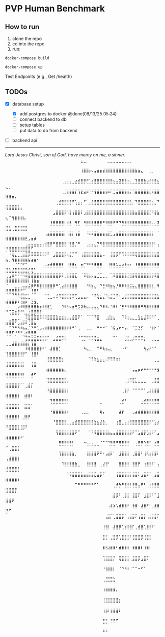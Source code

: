 # PVP Human Benchmark

## How to run
1. clone the repo
2. cd into the repo
3. run:

```sh
docker-compose build

docker-compose up
```

Test Endpoints (e.g., Get /health)

## TODOs
- [x] database setup
    - [x] add postgres to docker @done(08/13/25 05:24)
    - [ ] connect backend to db
    - [ ] setup tables
    - [ ] put data to db from backend
- [ ] backend api




----------
*Lord Jesus Christ, son of God, have mercy on me, a sinner.*
⠀⠀⠀⠀⠀⠀⠀⠀⠀⠀⠀⠀⠀⠀⠀⠀⠀⠀⠀⠀⠀⠀⠀⠀⣤⣀⠀⠀⠀⠀⠀⠀⢀⣀⣀⣀⣀⣀⣀⣀⠀⠀⠀⠀⠀⠀⠀⠀⠀⠀⠀⠀⠀⠀⠀⠀⠀⠀⠀⠀⠀
⠀⠀⠀⠀⠀⠀⠀⠀⠀⠀⠀⠀⠀⠀⠀⠀⠀⠀⠀⠀⠀⠀⠀⠀⢸⣿⣷⠦⣤⣶⣶⣾⣿⣿⣿⣿⣿⣿⣿⣿⣿⣷⣶⣄⠀⠀⣀⠀⠀⠀⠀⠀⠀⠀⠀⠀⠀⠀⠀⠀⠀
⠀⠀⠀⠀⠀⠀⠀⠀⠀⠀⠀⠀⠀⠀⠀⠀⠀⠀⢀⣤⣤⣀⣴⣾⣿⡿⣋⣴⣿⣿⣿⣿⣿⣿⣦⣤⣽⣿⣷⣦⣀⣹⣿⣿⣷⣴⣿⣿⣦⣄⡀⠀⠀⠀⠀⠀⠀⠀⠀⠀⠀
⠀⠀⠀⠀⠀⠀⠀⠀⠀⠀⠀⠀⠀⠀⠀⠀⠀⠀⢀⣹⣿⣿⡏⢹⣟⣼⠏⠛⢻⣿⣿⣿⡿⠏⣉⣭⣿⣿⣿⣯⠉⣿⣿⣿⣿⣿⡹⣿⣿⣿⣿⣶⡄⠀⠀⠀⠀⠀⠀⠀⠀
⠀⠀⠀⠀⠀⠀⠀⠀⠀⠀⠀⠀⠀⠀⠀⠀⢀⣾⣿⣿⣿⠟⢡⣤⡄⠋⢀⣼⣿⣿⣿⣿⣿⣿⣿⣿⣿⣿⣿⣿⡄⠹⣿⣿⣿⣿⣷⣄⠙⢿⣿⣿⣿⣧⡄⠀⠀⠀⠀⠀⠀
⠀⠀⠀⠀⠀⠀⠀⠀⠀⠀⠀⠀⠀⠀⠀⣠⣿⣿⣿⠏⣿⢰⣿⣿⠇⣰⣿⣿⣿⣿⣿⣿⣿⣿⣿⣿⣿⣿⣿⣿⣿⣶⣿⣿⣿⣿⡙⢿⣷⣆⠉⢻⣿⣿⣿⡄⠀⠀⠀⠀⠀
⠀⠀⠀⠀⠀⠀⠀⠀⠀⠀⠀⠀⠀⠀⣸⣿⣿⣿⣿⢰⣿⠀⢻⣏⠀⢻⣿⣿⣿⣿⡿⠛⢿⣿⠟⠛⠙⣻⣿⣿⣿⣿⣿⣿⣿⣿⣧⣄⣽⣿⣧⢀⣿⣿⣿⣿⠀⠀⠀⠀⠀
⠀⠀⠀⠀⠀⠀⠀⠀⠀⠀⠀⠀⠀⣴⣿⣿⣿⣿⣿⠀⣿⡇⢰⣿⠀⠀⠻⠿⣿⣷⣶⣶⣾⣋⣠⣶⣿⣿⣿⣿⣿⣿⣿⣿⣿⣿⣿⠀⠈⣿⣿⣿⣿⣿⣿⣟⣠⣶⡾⠀⠀
⠀⠀⠀⠀⠀⠀⢀⣤⣤⣤⣤⣤⣴⣿⡿⠛⣿⣿⣿⡇⢻⣿⡈⠛⠀⠀⣠⣤⣄⡙⠻⣿⣿⣿⣿⣿⣿⣿⣿⣿⣿⣿⣿⣿⣿⣿⣿⠇⢠⡛⢿⣿⣿⣿⣿⣿⣿⠋⠀⠀⠀
⠀⠐⢶⣄⣀⣰⣾⡿⠿⠿⠿⠿⠿⠛⠀⣠⣿⣿⣿⠷⣮⡉⠉⠀⢰⣿⣿⣿⣿⣿⣦⠤⠀⢸⣿⡿⠋⠹⠿⠿⠿⢿⣿⣿⣿⣿⣿⣷⣿⣧⡀⢻⣿⣿⣿⣿⣧⣴⣶⠂⠀
⠀⠀⠀⠈⠉⠙⠉⠀⠀⠀⠀⠀⣠⣴⣾⣿⣿⣿⡇⠀⣿⣿⣆⠀⣶⡉⠛⠛⠿⣿⣿⠀⠀⣿⣿⣥⣤⣴⣷⡶⠀⠸⣿⣿⣿⣿⣿⣿⣿⣿⣧⣼⣿⣿⣿⣿⡞⢿⠃⠀⠀
⢀⣠⠶⠒⠚⠛⠾⣿⣿⣿⣿⣿⣿⣿⣿⣿⣿⡿⠇⣸⣿⣿⣏⠀⠈⠿⣷⡦⣤⣈⣉⣀⡀⠉⠿⣿⣿⣿⣯⣛⣿⢿⣿⣿⣿⣿⣿⠿⣿⣿⣿⣿⣿⣿⣿⣿⡇⢸⣷⣶⠀
⠈⠀⠀⣀⣀⣠⣤⣬⡿⠟⠿⣿⣿⣿⣿⡿⠛⢁⣴⣿⣿⣿⣿⠀⠀⠀⠻⣷⣄⠀⠙⣛⠿⣷⣦⡘⠿⠿⢿⣯⣥⣄⣿⣿⣿⣿⣿⡀⠻⣿⣿⣿⣿⡿⣋⠁⠀⢸⣿⠃⠀
⠀⠀⠈⠙⠻⣿⣏⣁⠀⠀⠀⠀⠈⢉⣀⠤⠾⠻⣿⣿⣿⠿⢋⣠⣤⣤⠄⠈⠛⢷⣦⣌⠳⣮⣉⠛⠂⣠⣾⣿⣿⣿⣿⣿⣿⣿⣿⣿⣷⣾⣿⣿⡿⠇⣻⡷⠀⣙⣻⡀⠀
⠀⠀⠀⢀⡴⠿⣿⣿⣿⣿⣷⣶⣿⣿⣁⠀⠀⠀⠹⠟⠦⣶⢛⣩⣽⢷⣤⣤⣤⣄⠙⠿⠧⠈⠿⠇⠈⣛⠛⠿⢿⣿⡿⠛⢻⣿⣿⣿⡿⠛⢉⣭⣶⡿⠛⣀⡰⣿⡿⠿⠇
⠀⠀⣀⣀⣀⠀⠸⣿⣿⣿⣿⠿⠿⣿⣿⣿⣷⣶⣶⣦⣤⣾⣿⠟⠁⠀⠉⠉⠙⣿⠀⠀⣰⣷⣦⠀⠀⠙⠷⣦⣄⣀⣳⣦⣼⠿⠟⠋⢀⣶⣿⣿⠋⣠⣾⠿⢈⣿⣦⠀⠀
⠀⠉⠙⠛⠻⢷⣤⡈⠙⠛⢁⣠⣴⣿⣿⣿⣿⣿⣿⣿⠿⠛⠁⢀⠀⠀⣀⡀⠀⠛⠒⠚⠁⠈⣯⣠⠖⠒⣤⠀⠈⣉⣙⡋⠀⠀⢻⡗⠈⢿⣿⠏⡘⠛⢃⣴⠿⣿⣿⠀⠀
⠀⠀⠀⠀⠀⠀⢹⣿⣶⣶⣿⣿⣿⠏⠀⣠⣾⣿⠿⠆⠀⠀⠀⠈⢉⡙⠻⠿⢿⣶⣄⠀⠀⠀⠉⠁⠀⠀⣸⣇⡴⠿⠿⠿⡆⠀⢀⣀⣀⣀⣀⣼⣿⣶⣿⣿⡆⢹⣿⠀⠀
⠀⠀⠀⠀⠀⠀⠸⢿⣿⣿⣿⡿⠋⠀⣼⣿⣿⡁⠀⠀⠀⠀⠀⠀⠀⠳⣄⡀⠀⠉⠛⢷⣦⣄⠀⠀⠀⠐⠋⠀⠀⠀⠀⠀⢳⡴⠋⠉⠀⢹⣿⣿⣿⣿⣿⠋⠀⢸⣿⠇⠀
⠀⠀⠀⠀⠀⠀⠀⠀⠀⠀⠀⠀⠀⢸⣿⣿⣿⣿⡆⠀⠀⠀⠀⠀⠀⠀⠈⠻⠷⣦⣤⣤⠼⠻⠿⠶⠆⠀⠀⠀⠀⠀⠀⠀⠀⠀⠀⢀⣀⣸⣿⣿⣿⣿⣿⠀⠀⢸⣿⠀⠀
⠀⠀⠀⠀⠀⠀⠀⠀⠀⠀⠀⠀⠀⣾⣿⣿⣿⣿⣷⡀⠀⠀⠀⠀⠀⠀⠀⠀⠀⠀⠀⠀⠀⠀⠀⠀⠀⠀⠀⠀⢠⣤⡶⠞⠛⠛⠛⠛⣻⣿⣿⣿⣿⣿⣿⠀⠀⣾⠋⠀⠀
⠀⠀⠀⠀⠀⠀⠀⠀⠀⠀⠀⠀⠀⢹⣿⣿⣿⣿⣿⣧⠀⠀⠀⠀⠀⠀⠀⠀⠀⠀⠀⠀⠀⠀⠀⠀⠀⠀⢀⡾⢿⣅⣀⣀⣀⠀⢀⣾⣿⣿⣿⣿⣿⡟⠉⢀⣾⡏⠀⠀⠀
⠀⠀⠀⠀⠀⠀⠀⠀⠀⠀⠀⠀⠀⠘⣿⣿⣿⣿⣿⣿⠀⠀⠀⠀⠀⠀⠀⠀⠀⠀⠀⠀⠀⠀⠀⠀⠀⢀⣿⠃⠈⠉⠉⠉⠁⣠⣿⣿⣿⣿⣿⣿⣿⡇⠀⣾⣿⠇⠀⠀⠀
⠀⠀⠀⠀⠀⠀⠀⠀⠀⠀⠀⠀⠀⠀⢹⣿⣿⣿⣿⣿⠀⠀⠀⠀⠀⠀⠀⠀⠀⠀⣀⠀⠀⠀⠀⠀⢀⣾⠃⠀⠀⠀⠀⣠⣾⣿⣿⣿⣿⣿⣿⣿⣿⡇⠀⣿⣿⠁⠀⠀⠀
⠀⠀⠀⠀⠀⠀⠀⠀⠀⠀⠀⠀⠀⠀⠘⣿⣿⣿⣿⡿⠀⠀⠀⠀⢀⣀⡀⠀⠀⠀⢿⡄⠀⠀⠀⠀⣼⡟⠀⠀⢀⣴⣾⣿⣿⣿⣿⣿⣿⣿⣿⣿⣿⡇⢀⣿⡟⠀⠀⠀⠀
⠀⠀⠀⠀⠀⠀⠀⠀⠀⠀⠀⠀⠀⠀⠀⠘⣿⣿⣿⣇⣀⣤⣾⣿⣿⣿⣿⣿⣷⣦⣼⣷⡀⠀⠀⢰⣿⣀⣤⣾⣿⣿⣿⣿⣿⣿⠟⣡⡴⠛⣿⣿⣿⣇⣿⠟⠀⠀⠀⠀⠀
⠀⠀⠀⠀⠀⠀⠀⠀⠀⠀⠀⠀⠀⠀⠀⠀⢻⣿⣿⣿⣿⣿⠟⠉⠀⠀⠈⠙⠻⣿⣿⣿⣿⣦⣤⣾⣿⣿⣿⣿⠟⠉⣡⣾⡟⣱⡿⠋⣠⣾⣿⣿⣿⡿⠋⠀⠀⠀⠀⠀⠀
⠀⠀⠀⠀⠀⠀⠀⠀⠀⠀⠀⠀⠀⠀⠀⠀⠀⣿⣿⣿⣿⡇⠀⠀⠀⠲⣤⣤⣀⣀⠈⠉⠉⣻⣿⠛⢿⣿⣿⡇⠀⢠⣿⡿⢱⣿⠁⣴⣿⠋⢀⣿⣿⡇⠀⠀⠀⠀⠀⠀⠀
⠀⠀⠀⠀⠀⠀⠀⠀⠀⠀⠀⠀⠀⠀⠀⠀⠀⢹⣿⣿⣿⣷⡀⠀⠀⠀⣿⣿⣿⠟⠛⠂⣴⡿⠁⠀⣸⣿⣿⡇⢀⣿⣿⠃⢸⢣⣾⣿⠇⢠⣾⣿⣿⡇⠀⠀⠀⠀⠀⠀⠀
⠀⠀⠀⠀⠀⠀⠀⠀⠀⠀⠀⠀⠀⠀⠀⠀⠀⠀⠹⣿⣿⣿⣷⣀⠀⠀⣿⣿⣿⠀⢀⣼⡟⠀⠀⠀⣿⣿⣿⡇⢸⣿⡟⠀⢰⣿⡿⠁⢠⣾⣿⣿⣿⡇⠀⠀⠀⠀⠀⠀⠀
⠀⠀⠀⠀⠀⠀⠀⠀⠀⠀⠀⠀⠀⠀⠀⠀⠀⠀⠀⠘⠻⣿⣿⣿⣷⣶⣾⣿⣏⣴⡿⠋⠀⠀⠀⢸⣿⣿⣿⣿⢸⣿⠇⣰⣿⠟⠁⣰⣿⣿⣿⣿⣿⠇⠀⠀⠀⠀⠀⠀⠀
⠀⠀⠀⠀⠀⠀⠀⠀⠀⠀⠀⠀⠀⠀⠀⠀⠀⠀⠀⠀⠀⠀⠉⠛⠛⠛⠛⠛⠋⠁⠀⠀⠀⠀⢀⡾⡳⠛⣿⣿⢸⣿⣤⠟⠃⢀⣾⣿⣿⣿⣿⣿⡟⠀⠀⠀⠀⠀⠀⠀⠀
⠀⠀⠀⠀⠀⠀⠀⠀⠀⠀⠀⠀⠀⠀⠀⠀⠀⠀⠀⠀⠀⠀⠀⠀⠀⠀⠀⠀⠀⠀⠀⠀⠀⠀⣾⡿⠃⢀⣿⡇⢸⣿⠏⠀⣰⣿⠟⠉⣸⣿⣿⠟⠀⠀⠀⠀⠀⠀⠀⠀⠀
⠀⠀⠀⠀⠀⠀⠀⠀⠀⠀⠀⠀⠀⠀⠀⠀⠀⠀⠀⠀⠀⠀⠀⠀⠀⠀⠀⠀⠀⠀⠀⠀⠀⣼⡵⢡⣾⣿⣿⠃⢸⣿⠀⣼⣿⠋⢀⣼⣿⡿⠋⠀⠀⠀⠀⠀⠀⠀⠀⠀⠀
⠀⠀⠀⠀⠀⠀⠀⠀⠀⠀⠀⠀⠀⠀⠀⠀⠀⠀⠀⠀⠀⠀⠀⠀⠀⠀⠀⠀⠀⠀⠀⠀⣼⡏⢁⣿⣿⡿⠁⣴⣿⠟⢰⣿⡇⢠⣾⣿⠏⠀⠀⠀⠀⠀⠀⠀⠀⠀⠀⠀⠀
⠀⠀⠀⠀⠀⠀⠀⠀⠀⠀⠀⠀⠀⠀⠀⠀⠀⠀⠀⠀⠀⠀⠀⠀⠀⠀⠀⠀⠀⠀⠀⢸⣿⠀⣼⣿⡿⢁⣾⣿⡏⢀⣾⣿⢁⣿⡿⠁⠀⠀⠀⠀⠀⠀⠀⠀⠀⠀⠀⠀⠀
⠀⠀⠀⠀⠀⠀⠀⠀⠀⠀⠀⠀⠀⠀⠀⠀⠀⠀⠀⠀⠀⠀⠀⠀⠀⠀⠀⠀⠀⠀⠀⣿⡇⢠⣿⡿⢡⣿⣿⡟⢸⣿⣿⡿⢸⣿⡇⠀⠀⠀⠀⠀⠀⠀⠀⠀⠀⠀⠀⠀⠀
⠀⠀⠀⠀⠀⠀⠀⠀⠀⠀⠀⠀⠀⠀⠀⠀⠀⠀⠀⠀⠀⠀⠀⠀⠀⠀⠀⠀⠀⠀⠀⣿⣣⣿⣿⠃⣾⣿⣿⡇⢸⣿⣿⠇⢸⣿⠀⠀⠀⠀⠀⠀⠀⠀⠀⠀⠀⠀⠀⠀⠀
⠀⠀⠀⠀⠀⠀⠀⠀⠀⠀⠀⠀⠀⠀⠀⠀⠀⠀⠀⠀⠀⠀⠀⠀⠀⠀⠀⠀⠀⠀⠀⢹⣿⣿⡟⠀⢿⣿⣿⡇⣸⣿⡿⣠⣿⠏⠀⠀⠀⠀⠀⠀⠀⠀⠀⠀⠀⠀⠀⠀⠀
⠀⠀⠀⠀⠀⠀⠀⠀⠀⠀⠀⠀⠀⠀⠀⠀⠀⠀⠀⠀⠀⠀⠀⠀⠀⠀⠀⠀⠀⠀⠀⠘⣿⣿⡇⠀⠈⠙⠻⠇⠉⠉⠒⠋⠁⠀⠀⠀⠀⠀⠀⠀⠀⠀⠀⠀⠀⠀⠀⠀⠀
⠀⠀⠀⠀⠀⠀⠀⠀⠀⠀⠀⠀⠀⠀⠀⠀⠀⠀⠀⠀⠀⠀⠀⠀⠀⠀⠀⠀⠀⠀⠀⢠⣿⣿⣷⠀⠀⠀⠀⠀⠀⠀⠀⠀⠀⠀⠀⠀⠀⠀⠀⠀⠀⠀⠀⠀⠀⠀⠀⠀⠀
⠀⠀⠀⠀⠀⠀⠀⠀⠀⠀⠀⠀⠀⠀⠀⠀⠀⠀⠀⠀⠀⠀⠀⠀⠀⠀⠀⠀⠀⠀⠀⢸⣿⣿⣿⡄⠀⠀⠀⠀⠀⠀⠀⠀⠀⠀⠀⠀⠀⠀⠀⠀⠀⠀⠀⠀⠀⠀⠀⠀⠀
⠀⠀⠀⠀⠀⠀⠀⠀⠀⠀⠀⠀⠀⠀⠀⠀⠀⠀⠀⠀⠀⠀⠀⠀⠀⠀⠀⠀⠀⠀⠀⢸⣿⣿⣿⣿⡆⠀⠀⠀⠀⠀⠀⠀⠀⠀⠀⠀⠀⠀⠀⠀⠀⠀⠀⠀⠀⠀⠀⠀⠀
⠀⠀⠀⠀⠀⠀⠀⠀⠀⠀⠀⠀⠀⠀⠀⠀⠀⠀⠀⠀⠀⠀⠀⠀⠀⠀⠀⠀⠀⠀⠀⢸⡿⢸⣿⣿⠇⠀⠀⠀⠀⠀⠀⠀⠀⠀⠀⠀⠀⠀⠀⠀⠀⠀⠀⠀⠀⠀⠀⠀⠀
⠀⠀⠀⠀⠀⠀⠀⠀⠀⠀⠀⠀⠀⠀⠀⠀⠀⠀⠀⠀⠀⠀⠀⠀⠀⠀⠀⠀⠀⠀⠀⣿⡇⠸⠿⠋⠀⠀⠀⠀⠀⠀⠀⠀⠀⠀⠀⠀⠀⠀⠀⠀⠀⠀⠀⠀⠀⠀⠀⠀⠀
⠀⠀⠀⠀⠀⠀⠀⠀⠀⠀⠀⠀⠀⠀⠀⠀⠀⠀⠀⠀⠀⠀⠀⠀⠀⠀⠀⠀⠀⠀⠀⠛⠃⠀⠀⠀⠀⠀⠀⠀⠀⠀⠀⠀⠀⠀⠀⠀⠀⠀⠀⠀⠀⠀⠀⠀⠀⠀⠀⠀⠀
